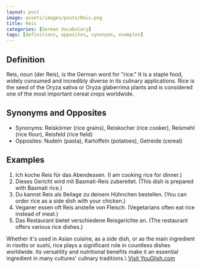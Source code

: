 ```yaml
---
layout: post
image: assets/images/posts/Reis.png
title: Reis
categories: [German Vocabulary]
tags: [definitions, opposites, synonyms, examples]
---
```


## Definition

Reis, noun (der Reis), is the German word for "rice." It is a staple food, widely consumed and incredibly diverse in its culinary applications. Rice is the seed of the Oryza sativa or Oryza glaberrima plants and is considered one of the most important cereal crops worldwide.

## Synonyms and Opposites

- Synonyms: Reiskörner (rice grains), Reiskocher (rice cooker), Reismehl (rice flour), Reisfeld (rice field)
- Opposites: Nudeln (pasta), Kartoffeln (potatoes), Getreide (cereal)

## Examples

1. Ich koche Reis für das Abendessen. (I am cooking rice for dinner.)
2. Dieses Gericht wird mit Basmati-Reis zubereitet. (This dish is prepared with Basmati rice.)
3. Du kannst Reis als Beilage zu deinem Hühnchen bestellen. (You can order rice as a side dish with your chicken.)
4. Veganer essen oft Reis anstelle von Fleisch. (Vegetarians often eat rice instead of meat.)
5. Das Restaurant bietet verschiedene Reisgerichte an. (The restaurant offers various rice dishes.)

Whether it's used in Asian cuisine, as a side dish, or as the main ingredient in risotto or sushi, rice plays a significant role in countless dishes worldwide. Its versatility and nutritional benefits make it an essential ingredient in many cultures' culinary traditions.\ <a id="yg-widget-0" class="youglish-widget" data-query="Reis" data-lang="german" data-components="8412" data-auto-start="0" data-bkg-color="theme_light" data-title="How%20to%20pronounce%20Reis%20in%20German"  rel="nofollow" href="https://youglish.com">Visit YouGlish.com</a><script async src="https://youglish.com/public/emb/widget.js" charset="utf-8"></script>